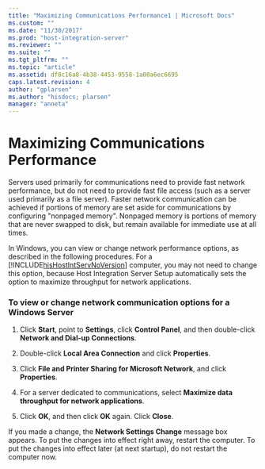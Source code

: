 ```yaml
---
title: "Maximizing Communications Performance1 | Microsoft Docs"
ms.custom: ""
ms.date: "11/30/2017"
ms.prod: "host-integration-server"
ms.reviewer: ""
ms.suite: ""
ms.tgt_pltfrm: ""
ms.topic: "article"
ms.assetid: df8c16a8-4b38-4453-9558-1a00a6ec6695
caps.latest.revision: 4
author: "gplarsen"
ms.author: "hisdocs; plarsen"
manager: "anneta"
---
```

# Maximizing Communications Performance
Servers used primarily for communications need to provide fast network performance, but do not need to provide fast file access (such as a server used primarily as a file server). Faster network communication can be achieved if portions of memory are set aside for communications by configuring "nonpaged memory". Nonpaged memory is portions of memory that are never swapped to disk, but remain available for immediate use at all times.  
  
 In Windows, you can view or change network performance options, as described in the following procedures. For a [!INCLUDE[hisHostIntServNoVersion](../includes/hishostintservnoversion-md.md)] computer, you may not need to change this option, because Host Integration Server Setup automatically sets the option to maximize throughput for network applications.  
  
### To view or change network communication options for a Windows Server  
  
1.  Click **Start**, point to **Settings**, click **Control Panel**, and then double-click **Network and Dial-up Connections**.  
  
2.  Double-click **Local Area Connection** and click **Properties**.  
  
3.  Click **File and Printer Sharing for Microsoft Network**, and click **Properties**.  
  
4.  For a server dedicated to communications, select **Maximize data throughput for network applications**.  
  
5.  Click **OK**, and then click **OK** again. Click **Close**.  
  
 If you made a change, the **Network Settings Change** message box appears. To put the changes into effect right away, restart the computer. To put the changes into effect later (at next startup), do not restart the computer now.
